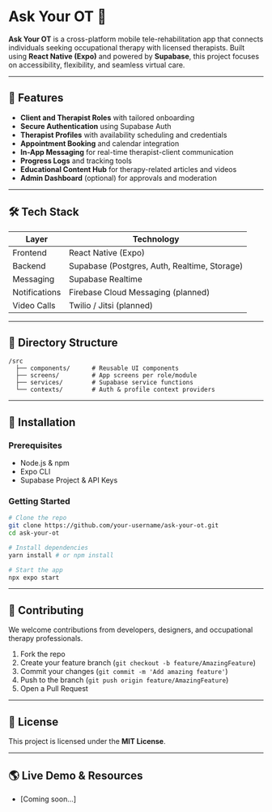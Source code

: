 # Ask Your OT 🧠

**Ask Your OT** is a cross-platform mobile tele-rehabilitation app that connects individuals seeking occupational therapy with licensed therapists. Built using **React Native (Expo)** and powered by **Supabase**, this project focuses on accessibility, flexibility, and seamless virtual care.

---

## 🚀 Features

- **Client and Therapist Roles** with tailored onboarding
- **Secure Authentication** using Supabase Auth
- **Therapist Profiles** with availability scheduling and credentials
- **Appointment Booking** and calendar integration
- **In-App Messaging** for real-time therapist-client communication
- **Progress Logs** and tracking tools
- **Educational Content Hub** for therapy-related articles and videos
- **Admin Dashboard** (optional) for approvals and moderation

---

## 🛠️ Tech Stack

| Layer         | Technology                                   |
| ------------- | -------------------------------------------- |
| Frontend      | React Native (Expo)                          |
| Backend       | Supabase (Postgres, Auth, Realtime, Storage) |
| Messaging     | Supabase Realtime                            |
| Notifications | Firebase Cloud Messaging (planned)           |
| Video Calls   | Twilio / Jitsi (planned)                     |

---

## 📂 Directory Structure

```
/src
  ├── components/      # Reusable UI components
  ├── screens/         # App screens per role/module
  ├── services/        # Supabase service functions
  └── contexts/        # Auth & profile context providers
```

---

## 🚧 Installation

### Prerequisites

- Node.js & npm
- Expo CLI
- Supabase Project & API Keys

### Getting Started

```bash
# Clone the repo
git clone https://github.com/your-username/ask-your-ot.git
cd ask-your-ot

# Install dependencies
yarn install # or npm install

# Start the app
npx expo start
```

---

## 🤝 Contributing

We welcome contributions from developers, designers, and occupational therapy professionals.

1. Fork the repo
2. Create your feature branch (`git checkout -b feature/AmazingFeature`)
3. Commit your changes (`git commit -m 'Add amazing feature'`)
4. Push to the branch (`git push origin feature/AmazingFeature`)
5. Open a Pull Request

---

## 📃 License

This project is licensed under the **MIT License**.

---

## 🌎 Live Demo & Resources

- \[Coming soon...]
